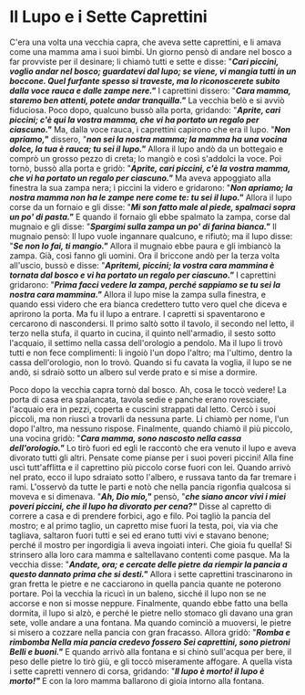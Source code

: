 # Il Lupo e i Sette Caprettini

C'era una volta una vecchia capra, che aveva sette caprettini, e li amava come una mamma ama i suoi bimbi. Un giorno pensò di andare nel bosco a far provviste per il desinare; li chiamò tutti e sette e disse: "***Cari piccini, voglio andar nel bosco; guardatevi dal lupo; se viene, vi mangia tutti in un boccone. Quel furfante spesso si traveste, ma lo riconoscerete subito dalla voce rauca e dalle zampe nere."*** I caprettini dissero: "***Cara mamma, staremo ben attenti, potete andar tranquilla."*** La vecchia belò e si avviò fiduciosa.
Poco dopo, qualcuno bussò alla porta, gridando: "***Aprite, cari piccini; c'è qui la vostra mamma, che vi ha portato un regalo per ciascuno."*** Ma, dalla voce rauca, i caprettini capirono che era il lupo. "***Non apriamo,"*** dissero, "***non sei la nostra mamma; la mamma ha una vocina dolce, la tua è rauca; tu sei il lupo."*** Allora il lupo andò da un bottegaio e comprò un grosso pezzo di creta; lo mangiò e così s'addolci la voce. Poi tornò, bussò alla porta e gridò: "***Aprite, cari piccini, c'è la vostra mamma, che vi ha portato un regalo per ciascuno."*** Ma aveva appoggiato alla finestra la sua zampa nera; i piccini la videro e gridarono: "***Non apriamo; la nostra mamma non ha le zampe nere come te: tu sei il lupo."*** Allora il lupo corse da un fornaio e gli disse: "***Mi son fatto male al piede, spalmaci sopra un po' di pasta."*** E quando il fornaio gli ebbe spalmato la zampa, corse dal mugnaio e gli disse: "***Spargimi sulla zampa un po' di farina bianca."*** Il mugnaio pensò: Il lupo vuole ingannare qualcuno, e rifiutò; ma il lupo disse: "***Se non lo fai, ti mangio."*** Allora il mugnaio ebbe paura e gli imbiancò la zampa. Già, così fanno gli uomini.
Ora il briccone andò per la terza volta all'uscio, bussò e disse: "***Apritemi, piccini; la vostra cara mammina è tornata dal bosco e vi ha portato un regalo per ciascuno."*** I caprettini gridarono: "***Prima facci vedere la zampa, perché sappiamo se tu sei la nostra cara mammina."*** Allora il lupo mise la zampa sulla finestra, e quando essi videro che era bianca credettero tutto vero quel che diceva e aprirono la porta. Ma fu il lupo a entrare. I capretti si spaventarono e cercarono di nascondersi. Il primo saltò sotto il tavolo, il secondo nel letto, il terzo nella stufa, il quarto in cucina, il quinto nell'armadio, il sesto sotto l'acquaio, il settimo nella cassa dell'orologio a pendolo. Ma il lupo li trovò tutti e non fece complimenti: li ingoiò l'un dopo l'altro; ma l'ultimo, dentro la cassa dell'orologio, non lo trovò. Quando si fu cavata la voglia, il lupo se ne andò, si sdraiò sotto un albero sul verde prato e si mise a dormire.

Poco dopo la vecchia capra tornò dal bosco. Ah, cosa le toccò vedere! La porta di casa era spalancata, tavola sedie e panche erano rovesciate, l'acquaio era in pezzi, coperta e cuscini strappati dal letto. Cercò i suoi piccoli, ma non riuscì a trovarli da nessuna parte. Li chiamò per nome, l'un dopo l'altro, ma nessuno rispose. Finalmente, quando chiamò il più piccolo, una vocina gridò: "***Cara mamma, sono nascosto nella cassa dell'orologio."*** Lo tirò fuori ed egli le raccontò che era venuto il lupo e aveva divorato tutti gli altri. Pensate come pianse per i suoi poveri piccini!
Alla fine uscì tutt'afflitta e il caprettino più piccolo corse fuori con lei. Quando arrivò nel prato, ecco il lupo sdraiato sotto l'albero, e russava tanto da far tremare i rami. L'osservò da tutte le parti e notò che nella pancia rigonfia qualcosa si moveva e si dimenava. "***Ah, Dio mio,"*** pensò, "***che siano ancor vivi i miei poveri piccini, che il lupo ha divorato per cena?"*** Disse al capretto di correre a casa e di prendere forbici, ago e filo. Poi tagliò la pancia del mostro; e al primo taglio, un capretto mise fuori la testa, poi, via via che tagliava, saltaron fuori tutti e sei ed erano tutti vivi e stavano benone; perché il mostro per ingordigia li aveva ingoiati interi. Che gioia fu quella! Si strinsero alla loro cara mamma e saltellavano contenti come pasque. Ma la vecchia disse: "***Andate, ora; e cercate delle pietre da riempir la pancia a questo dannato prima che si desti."*** Allora i sette caprettini trascinarono in gran fretta le pietre e ne cacciarono in quella pancia quante ne poterono portare. Poi la vecchia la ricucì in un baleno, sicché il lupo non se ne accorse e non si mosse neppure.
Finalmente, quando ebbe fatto una bella dormita, il lupo si alzò, e perché le pietre nello stomaco gli davano una gran sete, volle andare a una fontana. Ma quando cominciò a muoversi, le pietre si misero a cozzare nella pancia con gran fracasso. Allora gridò:
"***Romba e rimbomba Nella mia pancia credevo fossero Sei caprettini, sono pietroni Belli e buoni."***
E quando arrivò alla fontana e si chinò sull'acqua per bere, il peso delle pietre lo tirò giù, e gli toccò miseramente affogare. A quella vista i sette capretti vennero di corsa, gridando: "***Il lupo è morto! il lupo è morto!"*** E con la loro mamma ballarono di gioia intorno alla fontana.